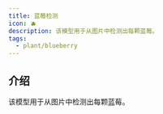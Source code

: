 ```yaml
---
title: 蓝莓检测
icon: 🫐
description: 该模型用于从图片中检测出每颗蓝莓。
tags:
  - plant/blueberry
---
```


## 介绍

该模型用于从图片中检测出每颗蓝莓。
